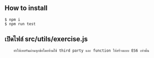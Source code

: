 ## How to install
```
$ npm i
$ npm run test
```
## เปิดไฟล์ src/utils/exercise.js
```
    ทำให้เทสรันผ่านทุกข้อโดยห้ามใช้ third party และ function ให้สร้างแบบ ES6 เท่านั้น
```